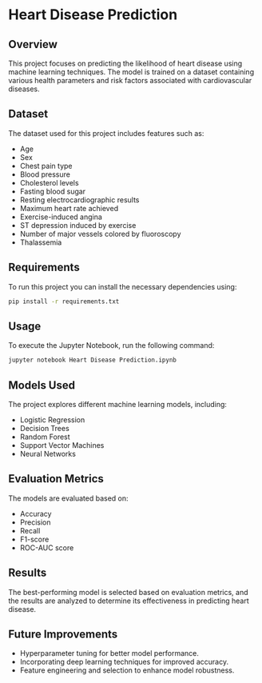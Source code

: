 # Heart Disease Prediction

## Overview
This project focuses on predicting the likelihood of heart disease using machine learning techniques. The model is trained on a dataset containing various health parameters and risk factors associated with cardiovascular diseases.

## Dataset
The dataset used for this project includes features such as:
- Age
- Sex
- Chest pain type
- Blood pressure
- Cholesterol levels
- Fasting blood sugar
- Resting electrocardiographic results
- Maximum heart rate achieved
- Exercise-induced angina
- ST depression induced by exercise
- Number of major vessels colored by fluoroscopy
- Thalassemia

## Requirements
To run this project you can install the necessary dependencies using:

```bash
pip install -r requirements.txt
```

## Usage
To execute the Jupyter Notebook, run the following command:

```bash
jupyter notebook Heart Disease Prediction.ipynb
```

## Models Used
The project explores different machine learning models, including:
- Logistic Regression
- Decision Trees
- Random Forest
- Support Vector Machines
- Neural Networks

## Evaluation Metrics
The models are evaluated based on:
- Accuracy
- Precision
- Recall
- F1-score
- ROC-AUC score

## Results
The best-performing model is selected based on evaluation metrics, and the results are analyzed to determine its effectiveness in predicting heart disease.

## Future Improvements
- Hyperparameter tuning for better model performance.
- Incorporating deep learning techniques for improved accuracy.
- Feature engineering and selection to enhance model robustness.
